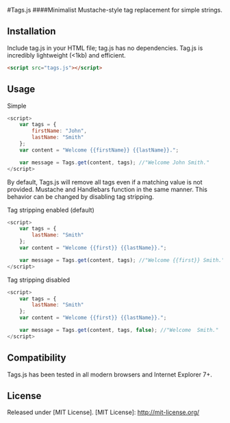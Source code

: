 #Tags.js
####Minimalist Mustache-style tag replacement for simple strings.

Installation
------------

Include tag.js in your HTML file; tag.js has no dependencies. Tag.js is incredibly lightweight (<1kb) and efficient.

``` html
<script src="tags.js"></script>
```

Usage
-----
Simple
``` javascript
<script>
	var tags = {
		firstName: "John",
		lastName: "Smith"
	};
	var content = "Welcome {{firstName}} {{lastName}}.";

	var message = Tags.get(content, tags); //"Welcome John Smith."
</script>
```

By default, Tags.js will remove all tags even if a matching value is not provided. Mustache and Handlebars function in the same manner. This behavior can be changed by disabling tag stripping.

Tag stripping enabled (default)
``` javascript
<script>
	var tags = {
		lastName: "Smith"
	};
	var content = "Welcome {{first}} {{lastName}}.";

	var message = Tags.get(content, tags); //"Welcome {{first}} Smith."
</script>
```

Tag stripping disabled
``` javascript
<script>
	var tags = {
		lastName: "Smith"
	};
	var content = "Welcome {{first}} {{lastName}}.";

	var message = Tags.get(content, tags, false); //"Welcome  Smith."
</script>
```

Compatibility
-------------
Tags.js has been tested in all modern browsers and Internet Explorer 7+.

License
-------------
Released under [MIT License].
[MIT License]: http://mit-license.org/